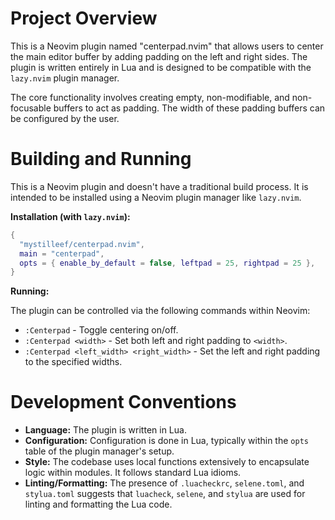# Project Overview

This is a Neovim plugin named "centerpad.nvim" that allows users to center the main editor buffer by adding padding on the left and right sides. The plugin is written entirely in Lua and is designed to be compatible with the `lazy.nvim` plugin manager.

The core functionality involves creating empty, non-modifiable, and non-focusable buffers to act as padding. The width of these padding buffers can be configured by the user.

# Building and Running

This is a Neovim plugin and doesn't have a traditional build process. It is intended to be installed using a Neovim plugin manager like `lazy.nvim`.

**Installation (with `lazy.nvim`):**

```lua
{
  "mystilleef/centerpad.nvim",
  main = "centerpad",
  opts = { enable_by_default = false, leftpad = 25, rightpad = 25 },
}
```

**Running:**

The plugin can be controlled via the following commands within Neovim:

*   `:Centerpad` - Toggle centering on/off.
*   `:Centerpad <width>` - Set both left and right padding to `<width>`.
*   `:Centerpad <left_width> <right_width>` - Set the left and right padding to the specified widths.

# Development Conventions

*   **Language:** The plugin is written in Lua.
*   **Configuration:** Configuration is done in Lua, typically within the `opts` table of the plugin manager's setup.
*   **Style:** The codebase uses local functions extensively to encapsulate logic within modules. It follows standard Lua idioms.
*   **Linting/Formatting:** The presence of `.luacheckrc`, `selene.toml`, and `stylua.toml` suggests that `luacheck`, `selene`, and `stylua` are used for linting and formatting the Lua code.
